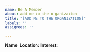 ```yaml
---
name: Be A Member
about: Add me to the organization
title: "[ADD ME TO THE ORGANIZATION]"
labels: ''
assignees: ''

---
```


**Name:** 
**Location:** 
**Interest:**
